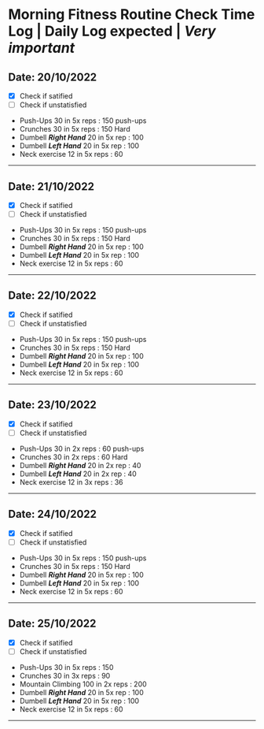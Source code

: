 # Morning Fitness Routine Check Time Log **|** Daily Log expected **|** ***Very important***

## Date: 20/10/2022
 - [x] Check if satified
 - [ ] Check if unstatisfied

- Push-Ups 30 in 5x reps : 150 push-ups
- Crunches 30 in 5x reps : 150 Hard
- Dumbell ***Right Hand*** 20 in 5x rep : 100 
- Dumbell ***Left Hand*** 20 in 5x rep : 100 
- Neck exercise 12 in 5x reps : 60 
<hr>

## Date: 21/10/2022
 - [x] Check if satified
 - [ ] Check if unstatisfied

- Push-Ups 30 in 5x reps : 150 push-ups
- Crunches 30 in 5x reps : 150 Hard
- Dumbell ***Right Hand*** 20 in 5x rep : 100 
- Dumbell ***Left Hand*** 20 in 5x rep : 100 
- Neck exercise 12 in 5x reps : 60 
<hr>

## Date: 22/10/2022
 - [x] Check if satified
 - [ ] Check if unstatisfied

- Push-Ups 30 in 5x reps : 150 push-ups
- Crunches 30 in 5x reps : 150 Hard
- Dumbell ***Right Hand*** 20 in 5x rep : 100 
- Dumbell ***Left Hand*** 20 in 5x rep : 100 
- Neck exercise 12 in 5x reps : 60 
<hr>

## Date: 23/10/2022
 - [x] Check if satified
 - [ ] Check if unstatisfied

- Push-Ups 30 in 2x reps : 60 push-ups
- Crunches 30 in 2x reps : 60 Hard
- Dumbell ***Right Hand*** 20 in 2x rep : 40 
- Dumbell ***Left Hand*** 20 in 2x rep : 40 
- Neck exercise 12 in 3x reps : 36 
<hr>

## Date: 24/10/2022
 - [x] Check if satified
 - [ ] Check if unstatisfied

- Push-Ups 30 in 5x reps : 150 push-ups
- Crunches 30 in 5x reps : 150 Hard
- Dumbell ***Right Hand*** 20 in 5x rep : 100 
- Dumbell ***Left Hand*** 20 in 5x rep : 100 
- Neck exercise 12 in 5x reps : 60 
<hr>

## Date: 25/10/2022
 - [x] Check if satified
 - [ ] Check if unstatisfied

- Push-Ups 30 in 5x reps : 150 
- Crunches 30 in 3x reps : 90 
- Mountain Climbing 100 in 2x reps : 200
- Dumbell ***Right Hand*** 20 in 5x rep : 100 
- Dumbell ***Left Hand*** 20 in 5x rep : 100 
- Neck exercise 12 in 5x reps : 60 
<hr>
